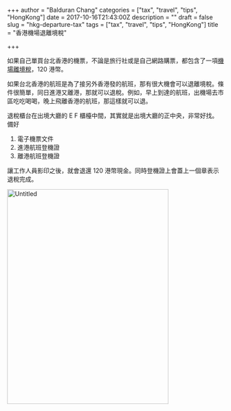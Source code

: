 +++
author = "Balduran Chang"
categories = ["tax", "travel", "tips", "HongKong"]
date = 2017-10-16T21:43:00Z
description = ""
draft = false
slug = "hkg-departure-tax"
tags = ["tax", "travel", "tips", "HongKong"]
title = "香港機場退離境稅"

+++


如果自己單買台北香港的機票，不論是旅行社或是自己網路購票，都包含了一項[機場離境稅](https://www.hongkongairport.com/chi/passenger/departure/all/check-in-departure/passenger-departure-tax.html)，120 港幣。

如果台北香港的航班是為了接另外香港發的航班，那有很大機會可以退離境稅。條件很簡單，同日進港又離港，那就可以退稅。例如，早上到達的航班，出機場去市區吃吃喝喝，晚上飛離香港的航班，那這樣就可以退。

退稅櫃台在出境大廳的 E F 櫃檯中間，其實就是出境大廳的正中央，非常好找。備好

1. 電子機票文件
2. 進港航班登機證
3. 離港航班登機證

讓工作人員影印之後，就會退還 120 港幣現金。同時登機證上會蓋上一個章表示退稅完成。

<a data-flickr-embed="true"  href="https://www.flickr.com/photos/balduran/37700029826/in/dateposted/" title="Untitled"><img src="https://farm5.staticflickr.com/4457/37700029826_2a9bb5785f.jpg" width="375" height="500" alt="Untitled"></a><script async src="//embedr.flickr.com/assets/client-code.js" charset="utf-8"></script>

